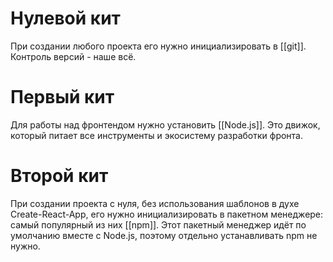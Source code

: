 # Нулевой кит
При создании любого проекта его нужно инициализировать в [[git]]. Контроль версий - наше всё.
# Первый кит
Для работы над фронтендом нужно установить [[Node.js]]. Это движок, который питает все инструменты и экосистему разработки фронта.
# Второй кит
При создании проекта с нуля, без использования шаблонов в духе Create-React-App, его нужно инициализировать в пакетном менеджере: самый популярный из них [[npm]]. Этот пакетный менеджер идёт по умолчанию вместе с Node.js, поэтому отдельно устанавливать npm не нужно.